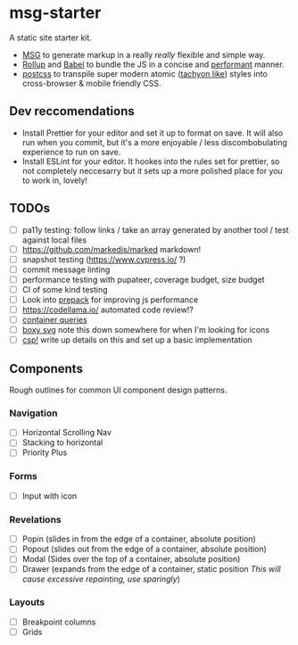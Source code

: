 # msg-starter

A static site starter kit.

*   [MSG](https://ijmccallum.github.io/Mini-Site-Generator/) to generate markup in a really _really_ flexible and simple way.
*   [Rollup](https://rollupjs.org) and [Babel](https://babeljs.io) to bundle the JS in a concise and [performant](https://nolanlawson.com/2016/08/15/the-cost-of-small-modules/) manner.
*   [postcss](http://postcss.org/) to transpile super modern atomic ([tachyon like](http://tachyons.io/)) styles into cross-browser & mobile friendly CSS.

## Dev reccomendations

*   Install Prettier for your editor and set it up to format on save. It will also run when you commit, but it's a more enjoyable / less discombobulating experience to run on save.
*   Install ESLint for your editor. It hookes into the rules set for prettier, so not completely neccesarry but it sets up a more polished place for you to work in, lovely!

## TODOs

*   [ ] pa11y testing: follow links / take an array generated by another tool / test against local files
*   [ ] https://github.com/markedjs/marked markdown!
*   [ ] snapshot testing (https://www.cypress.io/ ?)
*   [ ] commit message linting
*   [ ] performance testing with pupateer, coverage budget, size budget
*   [ ] CI of some kind testing
*   [ ] Look into [prepack](https://prepack.io/) for improving js performance
*   [ ] https://codellama.io/ automated code review!?
*   [ ] [container queries](https://philipwalton.com/articles/responsive-components-a-solution-to-the-container-queries-problem/)
*   [ ] [boxy svg](https://boxy-svg.com/app) note this down somewhere for when I'm looking for icons
*   [ ] [csp!](https://youtu.be/j-0Bj40juMI?t=899) write up details on this and set up a basic implementation

## Components

Rough outlines for common UI component design patterns.

### Navigation

*   [ ] Horizontal Scrolling Nav
*   [ ] Stacking to horizontal
*   [ ] Priority Plus

### Forms

*   [ ] Input with icon

### Revelations

*   [ ] Popin (slides in from the edge of a container, absolute position)
*   [ ] Popout (slides out from the edge of a container, absolute position)
*   [ ] Modal (Sides over the top of a container, absolute position)
*   [ ] Drawer (expands from the edge of a container, static position _This will cause excessive repainting, use sparingly_)

### Layouts

*   [ ] Breakpoint columns
*   [ ] Grids
